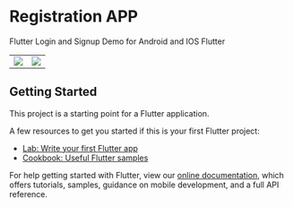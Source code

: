 # Registration APP

Flutter Login and Signup Demo for Android and IOS Flutter



<table style="border: none;">  
<!--     <tr>
    <td>First Screen Page</td>
     <td>Holiday Mention</td>
    
  </tr>  -->
  <tr>
    <td><img src="https://user-images.githubusercontent.com/57150383/116878277-91d91080-ac38-11eb-89e4-aa9e16b42a13.png" ></td>
    <td><img src="https://user-images.githubusercontent.com/57150383/116878293-96052e00-ac38-11eb-9f69-ddb19405b525.png" ></td>
  </tr>
 </table>
 



 

## Getting Started

This project is a starting point for a Flutter application.

A few resources to get you started if this is your first Flutter project:

- [Lab: Write your first Flutter app](https://flutter.dev/docs/get-started/codelab)
- [Cookbook: Useful Flutter samples](https://flutter.dev/docs/cookbook)

For help getting started with Flutter, view our
[online documentation](https://flutter.dev/docs), which offers tutorials,
samples, guidance on mobile development, and a full API reference.
